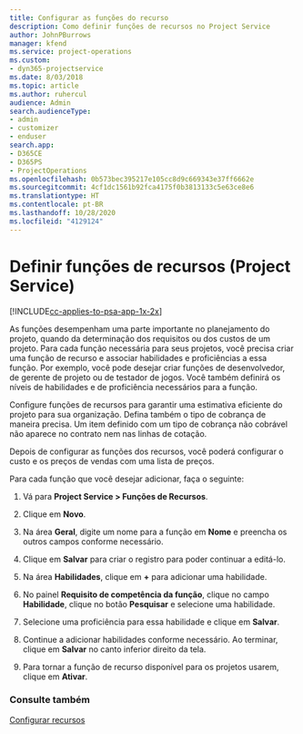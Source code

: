 ```yaml
---
title: Configurar as funções do recurso
description: Como definir funções de recursos no Project Service
author: JohnPBurrows
manager: kfend
ms.service: project-operations
ms.custom:
- dyn365-projectservice
ms.date: 8/03/2018
ms.topic: article
ms.author: ruhercul
audience: Admin
search.audienceType:
- admin
- customizer
- enduser
search.app:
- D365CE
- D365PS
- ProjectOperations
ms.openlocfilehash: 0b573bec395217e105cc8d9c669343e37ff6662e
ms.sourcegitcommit: 4cf1dc1561b92fca4175f0b3813133c5e63ce8e6
ms.translationtype: HT
ms.contentlocale: pt-BR
ms.lasthandoff: 10/28/2020
ms.locfileid: "4129124"
---
```

# <a name="configure-resource-roles-project-service"></a>Definir funções de recursos (Project Service)

[!INCLUDE[cc-applies-to-psa-app-1x-2x](../includes/cc-applies-to-psa-app-1x-2x.md)]

As funções desempenham uma parte importante no planejamento do projeto, quando da determinação dos requisitos ou dos custos de um projeto. Para cada função necessária para seus projetos, você precisa criar uma função de recurso e associar habilidades e proficiências a essa função. Por exemplo, você pode desejar criar funções de desenvolvedor, de gerente de projeto ou de testador de jogos. Você também definirá os níveis de habilidades e de proficiência necessários para a função.  
  
 Configure funções de recursos para garantir uma estimativa eficiente do projeto para sua organização.  Defina também o tipo de cobrança de maneira precisa. Um item definido com um tipo de cobrança não cobrável não aparece no contrato nem nas linhas de cotação.  
  
 Depois de configurar as funções dos recursos, você poderá configurar o custo e os preços de vendas com uma lista de preços.  
  
 Para cada função que você desejar adicionar, faça o seguinte:  
  
1.  Vá para **Project Service > Funções de Recursos**.  
  
2.  Clique em **Novo**.  
  
3.  Na área **Geral**, digite um nome para a função em **Nome** e preencha os outros campos conforme necessário.  
  
4.  Clique em **Salvar** para criar o registro para poder continuar a editá-lo.  
  
5.  Na área **Habilidades**, clique em **+** para adicionar uma habilidade.  
  
6.  No painel **Requisito de competência da função**, clique no campo **Habilidade**, clique no botão **Pesquisar** e selecione uma habilidade.  
  
7.  Selecione uma proficiência para essa habilidade e clique em **Salvar**.  
  
8.  Continue a adicionar habilidades conforme necessário. Ao terminar, clique em **Salvar** no canto inferior direito da tela.  
  
9. Para tornar a função de recurso disponível para os projetos usarem, clique em **Ativar**.  
  
### <a name="see-also"></a>Consulte também  
 [Configurar recursos](../psa/set-up-resources.md)
